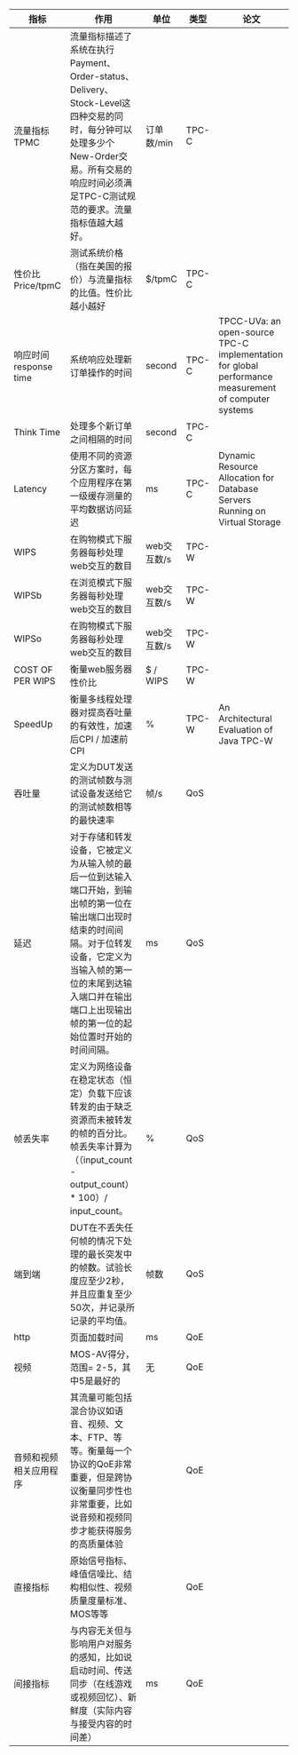 | 指标                 | 作用                                       | 单位       | 类型    | 论文                                       |
| ------------------ | ---------------------------------------- | -------- | ----- | ---------------------------------------- |
| 流量指标TPMC           | 流量指标描述了系统在执行Payment、Order-status、Delivery、Stock-Level这四种交易的同时，每分钟可以处理多少个New-Order交易。所有交易的响应时间必须满足TPC-C测试规范的要求。流量指标值越大越好。 | 订单数/min  | TPC-C |                                          |
| 性价比Price/tpmC      | 测试系统价格（指在美国的报价）与流量指标的比值。性价比越小越好          | $/tpmC   | TPC-C |                                          |
| 响应时间 response time | 系统响应处理新订单操作的时间                           | second   | TPC-C | TPCC-UVa: an open-source TPC-C implementation for global performance measurement of computer systems |
| Think Time         | 处理多个新订单之间相隔的时间                           | second   | TPC-C |                                          |
| Latency            | 使用不同的资源分区方案时，每个应用程序在第一级缓存测量的平均数据访问延迟     | ms       | TPC-C | Dynamic Resource Allocation for Database Servers Running on Virtual Storage |
| WIPS               | 在购物模式下服务器每秒处理web交互的数目                    | web交互数/s | TPC-W |                                          |
| WIPSb              | 在浏览模式下服务器每秒处理web交互的数目                    | web交互数/s | TPC-W |                                          |
| WIPSo              | 在购物模式下服务器每秒处理web交互的数目                    | web交互数/s | TPC-W |                                          |
| COST OF PER WIPS   | 衡量web服务器性价比                              | $ / WIPS | TPC-W |                                          |
| SpeedUp            | 衡量多线程处理器对提高吞吐量的有效性，加速后CPI / 加速前CPI       | %        | TPC-W | An Architectural Evaluation of Java TPC-W |
| 吞吐量                | 定义为DUT发送的测试帧数与测试设备发送给它的测试帧数相等的最快速率       | 帧/s      | QoS   |                                          |
| 延迟                 | 对于存储和转发设备，它被定义为从输入帧的最后一位到达输入端口开始，到输出帧的第一位在输出端口出现时结束的时间间隔。对于位转发设备，它定义为当输入帧的第一位的末尾到达输入端口并在输出端口上出现输出帧的第一位的起始位置时开始的时间间隔。 | ms       | QoS   |                                          |
| 帧丢失率               | 定义为网络设备在稳定状态（恒定）负载下应该转发的由于缺乏资源而未被转发的帧的百分比。帧丢失率计算为（（input_count - output_count）* 100）/ input_count。 | %        | QoS   |                                          |
| 端到端                | DUT在不丢失任何帧的情况下处理的最长突发中的帧数。试验长度应至少2秒，并且应重复至少50次，并记录所记录的平均值。 | 帧数       | QoS   |                                          |
| http               | 页面加载时间                                   | ms       | QoE   |                                          |
| 视频                 | MOS-AV得分，范围= 2-5，其中5是最好的                 | 无        | QoE   |                                          |
| 音频和视频相关应用程序        | 其流量可能包括混合协议如语音、视频、文本、FTP、等等。衡量每一个协议的QoE非常重要，但是跨协议衡量同步性也非常重要，比如说音频和视频同步才能获得服务的高质量体验 |          | QoE   |                                          |
| 直接指标               | 原始信号指标、峰值信噪比、结构相似性、视频质量度量标准、 MOS等等       |          | QoE   |                                          |
| 间接指标               | 与内容无关但与影响用户对服务的感知，比如说启动时间、传送同步（在线游戏或视频回忆）、新鲜度（实际内容与接受内容的时间差） | ms       | QoE   |                                          |

